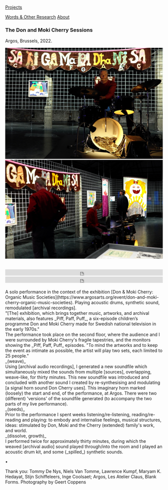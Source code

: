 <!-- NAV for all headers !-->
[Projects](https://paulabbott.net/index.html)
<!--[Future](https://paulabbott.net/future/)!-->
[Words & Other Research](https://paulabbott.net/wr)
[About](https://paulabbott.net/about/)
<!-- end nav! -->

### The Don and Moki Cherry Sessions  
Argos, Brussels, 2022.  

![argos](/assets/images/solo-argos-2022april-04.jpg)    
![argos](/assets/images/solo-argos-2022april-01.jpg)  

<br>  
<iframe width="100%" height="20" scrolling="no" frameborder="no" allow="autoplay" src="https://w.soundcloud.com/player/?url=https%3A//api.soundcloud.com/tracks/1260963928%3Fsecret_token%3Ds-XmYdgG53EgS&color=%23000000&inverse=false&auto_play=false&show_user=false"></iframe>

<iframe width="100%" height="20" scrolling="no" frameborder="no" allow="autoplay" src="https://w.soundcloud.com/player/?url=https%3A//api.soundcloud.com/tracks/1260963907%3Fsecret_token%3Ds-6X57ixo8fzE&color=%23000000&inverse=false&auto_play=false&show_user=false"></iframe>
<br>

<br>
A solo performance in the context of the exhibition [Don & Moki Cherry: Organic Music Societies](https://www.argosarts.org/event/don-and-moki-cherry-organic-music-societies). Playing acoustic drums, synthetic sound, remodulated [archival recordings].  
<br>
"[The] exhibition, which brings together music, artworks, and archival materials, also features _Piff, Paff, Puff_, a six-episode children’s programme Don and Moki Cherry made for Swedish national television in the early 1970s."  
<br>
The performance took place on the second floor, where the audience and I were surrounded by Moki Cherry's fragile tapestries, and the monitors showing the _Piff, Paff, Puff_ episodes. "To mind the artworks and to keep the event as intimate as possible, the artist will play two sets, each limited to 25 people."  
<br>
_(weave)_  
<br>
Using [archival audio recordings], I generated a new soundfile which simultaneously mixed the sounds from multiple [sources], overlapping, weave-like, for thirty minutes. This new soundfile was introduced and concluded with another sound I created by re-synthesising and modulating [a signal horn sound Don Cherry uses]. This imaginary horn marked (loosely) the start and end, of the performance, at Argos. There were two (different) 'versions' of the soundfile generated (to accompany the two parts of my live performance).  
<br>
_(seeds)_  
<br>
Prior to the performance I spent weeks listening/re-listening, reading/re-reading and playing: to embody and internalise feelings, musical structures, ideas: stimulated by Don, Moki and the Cherry (extended) family's work, and world.  
<br>
_(dissolve, growth)_  
<br>
I performed twice for approximately thirty minutes, during which the weaved [archival audio] sound played through/into the room and I played an acoustic drum kit, and some (_spilled_) synthetic sounds.  

•

<span class="photo-credit">  
Thank you: Tommy De Nys, Niels Van Tomme, Lawrence Kumpf, Maryam K. Hedayat, Stijn Schiffeleers, Inge Coolsaet; Argos, Les Atelier Claus, Blank Forms. Photography by Geert Coppens
</span>  

